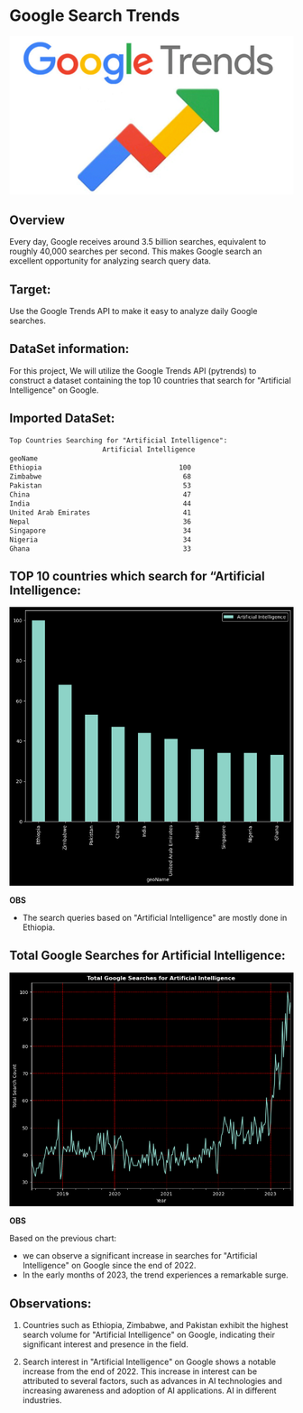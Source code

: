 # **Google Search Trends**

![alt text](https://github.com/Cristhian-Ninanya/google_search_trends/blob/main/Images/google_trends_cover.png?raw=true)

## **Overview**

Every day, Google receives around 3.5 billion searches, equivalent to roughly 40,000 searches per second. This makes Google search an excellent opportunity for analyzing search query data.

## **Target:**

Use the Google Trends API to make it easy to analyze daily Google searches.

## **DataSet information:**

For this project, We will utilize the Google Trends API (pytrends) to construct a dataset containing the top 10 countries that search for "Artificial Intelligence" on Google.

## Imported DataSet:

```
Top Countries Searching for "Artificial Intelligence":
                       Artificial Intelligence
geoName                                      
Ethiopia                                  100
Zimbabwe                                   68
Pakistan                                   53
China                                      47
India                                      44
United Arab Emirates                       41
Nepal                                      36
Singapore                                  34
Nigeria                                    34
Ghana                                      33
```

## TOP 10 countries which search for “Artificial Intelligence:

![alt text](https://github.com/Cristhian-Ninanya/google_search_trends/blob/main/Images/ai_country.png?raw=true)

**OBS**

* The search queries based on "Artificial Intelligence" are mostly done in Ethiopia.

## Total Google Searches for Artificial Intelligence:

![alt text](https://github.com/Cristhian-Ninanya/google_search_trends/blob/main/Images/ai_time.png?raw=true)

**OBS**

Based on the previous chart:
* we can observe a significant increase in searches for "Artificial Intelligence" on Google since the end of 2022.
* In the early months of 2023, the trend experiences a remarkable surge.

## **Observations:**

1. Countries such as Ethiopia, Zimbabwe, and Pakistan exhibit the highest search volume for "Artificial Intelligence" on Google, indicating their significant interest and presence in the field.

2. Search interest in "Artificial Intelligence" on Google shows a notable increase from the end of 2022. This increase in interest can be attributed to several factors, such as advances in AI technologies and increasing awareness and adoption of AI applications. AI in different industries.